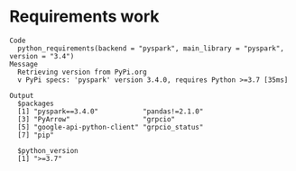 # Requirements work

    Code
      python_requirements(backend = "pyspark", main_library = "pyspark", version = "3.4")
    Message
      Retrieving version from PyPi.org
      v PyPi specs: 'pyspark' version 3.4.0, requires Python >=3.7 [35ms]
      
    Output
      $packages
      [1] "pyspark==3.4.0"           "pandas!=2.1.0"           
      [3] "PyArrow"                  "grpcio"                  
      [5] "google-api-python-client" "grpcio_status"           
      [7] "pip"                     
      
      $python_version
      [1] ">=3.7"
      

